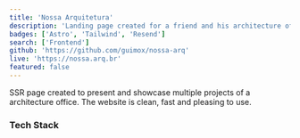 ```yaml
---
title: 'Nossa Arquitetura'
description: 'Landing page created for a friend and his architecture office in Brazil'
badges: ['Astro', 'Tailwind', 'Resend']
search: ['Frontend']
github: 'https://github.com/guimox/nossa-arq'
live: 'https://nossa.arq.br'
featured: false
---
```


SSR page created to present and showcase multiple projects of a architecture office. The website is clean, fast and pleasing to use.

### Tech Stack
